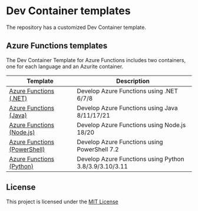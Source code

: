 # Dev Container templates

The repository has a customized Dev Container template.

## Azure Functions templates

The Dev Container Template for Azure Functions includes two containers, one for each language and an Azurite container.

| Template                                                                   | Description                                            |
| -------------------------------------------------------------------------- | ------------------------------------------------------ |
| [Azure Functions (.NET)](./src/azure-functions-dotnet/README.md)           | Develop Azure Functions using .NET 6/7/8               |
| [Azure Functions (Java)](./src/azure-functions-java/README.md)             | Develop Azure Functions using Java 8/11/17/21          |
| [Azure Functions (Node.js)](./src/azure-functions-node/README.md)          | Develop Azure Functions using Node.js 18/20            |
| [Azure Functions (PowerShell)](./src/azure-functions-powershell/README.md) | Develop Azure Functions using PowerShell 7.2           |
| [Azure Functions (Python)](./src/azure-functions-python/README.md)         | Develop Azure Functions using Python 3.8/3.9/3.10/3.11 |

## License

This project is licensed under the [MIT License](https://github.com/shibayan/devcontainers/blob/master/LICENSE)
